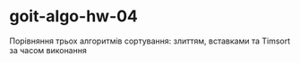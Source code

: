 # goit-algo-hw-04
Порівняння трьох алгоритмів сортування: злиттям, вставками та Timsort за часом виконання
